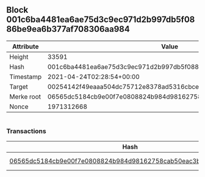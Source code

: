 ## Block 001c6ba4481ea6ae75d3c9ec971d2b997db5f0886be9ea6b377af708306aa984

Attribute | Value
--- | ---
Height | 33591
Hash | 001c6ba4481ea6ae75d3c9ec971d2b997db5f0886be9ea6b377af708306aa984
Timestamp | 2021-04-24T02:28:54+00:00
Target | 00254142f49eaaa504dc75712e8378ad5316cbcead634704b3734b6271167cc4
Merke root | 06565dc5184cb9e00f7e0808824b984d98162758cab50eac3b856d1fb29de1ef
Nonce | 1971312668

```

```

### Transactions

Hash | Amount
--- | ---
[06565dc5184cb9e00f7e0808824b984d98162758cab50eac3b856d1fb29de1ef](06565dc5184cb9e00f7e0808824b984d98162758cab50eac3b856d1fb29de1ef.md) | 10.00000000 SKEPTI 
